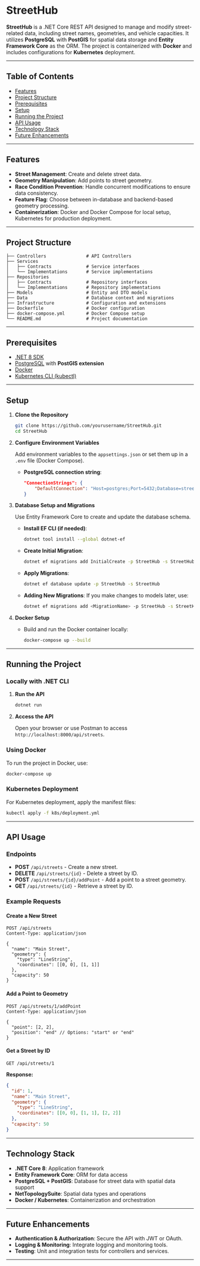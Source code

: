 
# StreetHub

**StreetHub** is a .NET Core REST API designed to manage and modify street-related data, including street names, geometries, and vehicle capacities. It utilizes **PostgreSQL** with **PostGIS** for spatial data storage and **Entity Framework Core** as the ORM. The project is containerized with **Docker** and includes configurations for **Kubernetes** deployment.

---

## Table of Contents

- [Features](#features)
- [Project Structure](#project-structure)
- [Prerequisites](#prerequisites)
- [Setup](#setup)
- [Running the Project](#running-the-project)
- [API Usage](#api-usage)
- [Technology Stack](#technology-stack)
- [Future Enhancements](#future-enhancements)

---

## Features

- **Street Management**: Create and delete street data.
- **Geometry Manipulation**: Add points to street geometry.
- **Race Condition Prevention**: Handle concurrent modifications to ensure data consistency.
- **Feature Flag**: Choose between in-database and backend-based geometry processing.
- **Containerization**: Docker and Docker Compose for local setup, Kubernetes for production deployment.

---

## Project Structure

```plaintext
├── Controllers               # API Controllers
├── Services
│   ├── Contracts             # Service interfaces
│   └── Implementations       # Service implementations
├── Repositories
│   ├── Contracts             # Repository interfaces
│   └── Implementations       # Repository implementations
├── Models                    # Entity and DTO models
├── Data                      # Database context and migrations
├── Infrastructure            # Configuration and extensions
├── Dockerfile                # Docker configuration
├── docker-compose.yml        # Docker Compose setup
└── README.md                 # Project documentation
```

---

## Prerequisites

- [.NET 8 SDK](https://dotnet.microsoft.com/download/dotnet/8.0)
- [PostgreSQL](https://www.postgresql.org/download/) with **PostGIS extension**
- [Docker](https://www.docker.com/products/docker-desktop)
- [Kubernetes CLI (kubectl)](https://kubernetes.io/docs/tasks/tools/)

---

## Setup

1. **Clone the Repository**

   ```bash
   git clone https://github.com/yourusername/StreetHub.git
   cd StreetHub
   ```

2. **Configure Environment Variables**

   Add environment variables to the `appsettings.json` or set them up in a `.env` file (Docker Compose).

   - **PostgreSQL connection string**:
     ```json
     "ConnectionStrings": {
         "DefaultConnection": "Host=postgres;Port=5432;Database=streetdb;Username=yourusername;Password=yourpassword"
     }
     ```

3. **Database Setup and Migrations**

   Use Entity Framework Core to create and update the database schema.

   - **Install EF CLI (if needed)**:
     ```bash
     dotnet tool install --global dotnet-ef
     ```

   - **Create Initial Migration**:
     ```bash
     dotnet ef migrations add InitialCreate -p StreetHub -s StreetHub
     ```

   - **Apply Migrations**:
     ```bash
     dotnet ef database update -p StreetHub -s StreetHub
     ```

   - **Adding New Migrations**: If you make changes to models later, use:
     ```bash
     dotnet ef migrations add <MigrationName> -p StreetHub -s StreetHub
     ```

4. **Docker Setup**

   - Build and run the Docker container locally:

     ```bash
     docker-compose up --build
     ```

---

## Running the Project

### Locally with .NET CLI

1. **Run the API**

   ```bash
   dotnet run
   ```

2. **Access the API**

   Open your browser or use Postman to access `http://localhost:8000/api/streets`.

### Using Docker

To run the project in Docker, use:

```bash
docker-compose up
```

### Kubernetes Deployment

For Kubernetes deployment, apply the manifest files:

```bash
kubectl apply -f k8s/deployment.yml
```

---

## API Usage

### Endpoints

- **POST** `/api/streets` - Create a new street.
- **DELETE** `/api/streets/{id}` - Delete a street by ID.
- **POST** `/api/streets/{id}/addPoint` - Add a point to a street geometry.
- **GET** `/api/streets/{id}` - Retrieve a street by ID.

### Example Requests

#### Create a New Street

```http
POST /api/streets
Content-Type: application/json

{
  "name": "Main Street",
  "geometry": {
    "type": "LineString",
    "coordinates": [[0, 0], [1, 1]]
  },
  "capacity": 50
}
```

#### Add a Point to Geometry

```http
POST /api/streets/1/addPoint
Content-Type: application/json

{
  "point": [2, 2],
  "position": "end" // Options: "start" or "end"
}
```

#### Get a Street by ID

```http
GET /api/streets/1
```

**Response:**

```json
{
  "id": 1,
  "name": "Main Street",
  "geometry": {
    "type": "LineString",
    "coordinates": [[0, 0], [1, 1], [2, 2]]
  },
  "capacity": 50
}
```

---

## Technology Stack

- **.NET Core 8**: Application framework
- **Entity Framework Core**: ORM for data access
- **PostgreSQL + PostGIS**: Database for street data with spatial data support
- **NetTopologySuite**: Spatial data types and operations
- **Docker / Kubernetes**: Containerization and orchestration

---

## Future Enhancements

- **Authentication & Authorization**: Secure the API with JWT or OAuth.
- **Logging & Monitoring**: Integrate logging and monitoring tools.
- **Testing**: Unit and integration tests for controllers and services.

---
